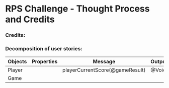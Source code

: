 # RPS Challenge - Thought Process and Credits

### Credits:

### Decomposition of user stories:

| Objects | Properties | Message                         | Output |
| ------- | ---------- | ------------------------------- | ------ |
| Player  |            | playerCurrentScore(@gameResult) | @Void  |
| Game    | 

